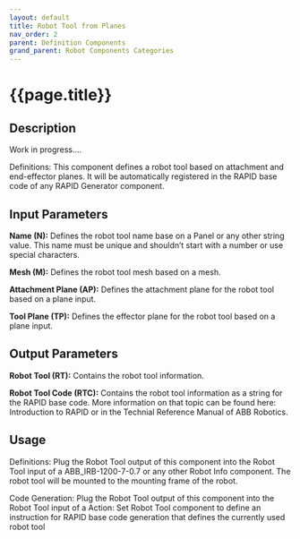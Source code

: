 ```yaml
---
layout: default
title: Robot Tool from Planes
nav_order: 2
parent: Definition Components
grand_parent: Robot Components Categories
---
```


# **{{page.title}}**

## **Description**

Work in progress....

Definitions: This component defines a robot tool based on attachment and end-effector planes. It will be automatically registered in the RAPID base code of any RAPID Generator component.

## **Input Parameters**

**Name (N):** Defines the robot tool name base on a Panel or any other string value. This name must be unique and shouldn’t start with a number or use special characters.

**Mesh (M):** Defines the robot tool mesh based on a mesh.

**Attachment Plane (AP):** Defines the attachment plane for the robot tool based on a plane input.

**Tool Plane (TP):** Defines the effector plane for the robot tool based on a plane input.

## **Output Parameters**

**Robot Tool (RT):** Contains the robot tool information.

**Robot Tool Code (RTC):** Contains the robot tool information as a string for the RAPID base code. More information on that topic can be found here: Introduction to RAPID or in the Technial Reference Manual of ABB Robotics.

## **Usage**

Definitions: Plug the Robot Tool output of this component into the Robot Tool input of a ABB_IRB-1200-7-0.7 or any other Robot Info component. The robot tool will be mounted to the mounting frame of the robot.

Code Generation: Plug the Robot Tool output of this component into the Robot Tool input of a Action: Set Robot Tool component to define an instruction for RAPID base code generation that defines the currently used robot tool
